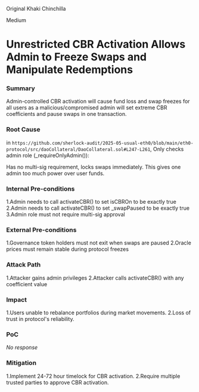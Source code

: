 Original Khaki Chinchilla

Medium

# Unrestricted CBR Activation Allows Admin to Freeze Swaps and Manipulate Redemptions

### Summary

Admin-controlled CBR activation will cause fund loss and swap freezes for all users as a malicious/compromised admin will set extreme CBR coefficients and pause swaps in one transaction.

### Root Cause

in `https://github.com/sherlock-audit/2025-05-usual-eth0/blob/main/eth0-protocol/src/daoCollateral/DaoCollateral.sol#L247-L261`, Only checks admin role (_requireOnlyAdmin()):

Has no multi-sig requirement, locks swaps immediately. This gives one admin too much power over user funds.

### Internal Pre-conditions

1.Admin needs to call activateCBR() to set isCBROn to be exactly true
2.Admin needs to call activateCBR() to set _swapPaused to be exactly true
3.Admin role must not require multi-sig approval

### External Pre-conditions

1.Governance token holders must not exit when swaps are paused
2.Oracle prices must remain stable during protocol freezes


### Attack Path

1.Attacker gains admin privileges 
2.Attacker calls activateCBR() with any coefficient value

### Impact

1.Users unable to rebalance portfolios during market movements.
2.Loss of trust in protocol's reliability.


### PoC

_No response_

### Mitigation

1.Implement 24-72 hour timelock for CBR activation.
2.Require multiple trusted parties to approve CBR activation.
